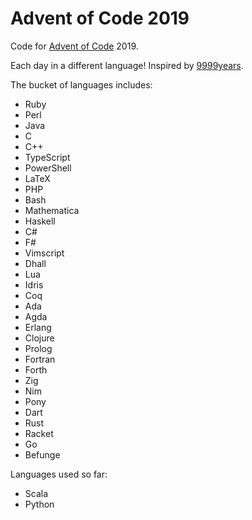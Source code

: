 # Advent of Code 2019

Code for [Advent of Code][aoc] 2019.

Each day in a different language! Inspired by [9999years].

The bucket of languages includes:

- Ruby
- Perl
- Java
- C
- C++
- TypeScript
- PowerShell
- LaTeX
- PHP
- Bash
- Mathematica
- Haskell
- C#
- F#
- Vimscript
- Dhall
- Lua
- Idris
- Coq
- Ada
- Agda
- Erlang
- Clojure
- Prolog
- Fortran
- Forth
- Zig
- Nim
- Pony
- Dart
- Rust
- Racket
- Go
- Befunge

Languages used so far:
- Scala
- Python



[aoc]: https://adventofcode.com/
[9999years]: https://github.com/9999years
